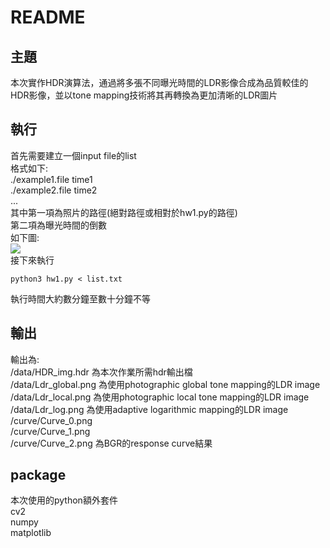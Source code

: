 # README
## 主題
本次實作HDR演算法，通過將多張不同曝光時間的LDR影像合成為品質較佳的HDR影像，並以tone mapping技術將其再轉換為更加清晰的LDR圖片
## 執行
首先需要建立一個input file的list  
格式如下:  
./example1.file time1  
./example2.file time2  
...  
其中第一項為照片的路徑(絕對路徑或相對於hw1.py的路徑)  
第二項為曝光時間的倒數  
如下圖:  
![](https://i.imgur.com/ShdxOpr.png)  
接下來執行  
```shell
python3 hw1.py < list.txt
```
執行時間大約數分鐘至數十分鐘不等  
## 輸出

輸出為:  
/data/HDR_img.hdr 為本次作業所需hdr輸出檔  
/data/Ldr_global.png 為使用photographic global tone mapping的LDR image  
/data/Ldr_local.png 為使用photographic local tone mapping的LDR image  
/data/Ldr_log.png 為使用adaptive logarithmic mapping的LDR image  
/curve/Curve_0.png  
/curve/Curve_1.png  
/curve/Curve_2.png 為BGR的response curve結果  
## package
本次使用的python額外套件  
cv2  
numpy  
matplotlib  


